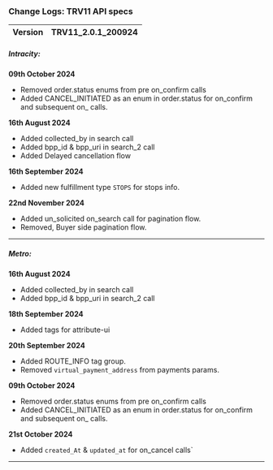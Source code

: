 ### Change Logs: TRV11 API specs

| Version                         | TRV11_2.0.1_200924 |
| :------------------------------ | :----------------- |



##### Intracity:

****09th October 2024****
- Removed order.status enums from pre on_confirm calls
- Added CANCEL_INITIATED as an enum in order.status for on_confirm and subsequent on_ calls.

****16th August 2024****
- Added collected_by in search call
- Added bpp_id & bpp_uri in search_2 call
- Added Delayed cancellation flow

****16th September 2024****
- Added new fulfillment type `STOPS` for stops info. 

****22nd November 2024****
- Added un_solicited on_search call for pagination flow.
- Removed, Buyer side pagination flow.
---

##### Metro:

****16th August 2024****
- Added collected_by in search call
- Added bpp_id & bpp_uri in search_2 call

****18th September 2024****
- Added tags for attribute-ui

****20th September 2024****
- Added ROUTE_INFO tag group.
- Removed `virtual_payment_address` from payments params.

****09th October 2024****
- Removed order.status enums from pre on_confirm calls
- Added CANCEL_INITIATED as an enum in order.status for on_confirm and subsequent on_ calls.

****21st October 2024****
- Added `created_At` & `updated_at` for on_cancel calls`




---
